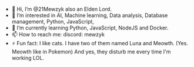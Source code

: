 - 👋 Hi, I’m @21Mewzyk also an Elden Lord.
- 👀 I’m interested in AI, Machine learning, Data analysis, Database management, Python, JavaScript,
- 🌱 I’m currently learning Python, JavaScript, NodeJS and Docker.
- 📫 How to reach me: discord: mewzyk
- ⚡ Fun fact: I like cats. I have two of them named Luna and Meowth. (Yes. Meowth like in Pokemon) And yes, they disturb me every time I'm working LOL.

<!---
21Mewzyk/21Mewzyk is a ✨ special ✨ repository because its `README.md` (this file) appears on your GitHub profile.
You can click the Preview link to take a look at your changes.
--->
